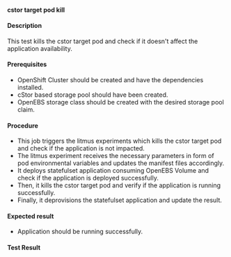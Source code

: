 #### cstor target pod kill

#### Description

This test kills the cstor target pod and check if it doesn't affect the application availability.

#### Prerequisites

- OpenShift Cluster should be created and have the dependencies installed.
- cStor based storage pool should have been created.
- OpenEBS storage class should be created with the desired storage pool claim.

#### Procedure

- This job triggers the litmus experiments which kills the cstor target pod and check if the application is not impacted.
- The litmus experiment receives the necessary parameters in form of pod environmental variables and updates the manifest files accordingly.
- It deploys statefulset application consuming OpenEBS Volume and check if the application is deployed successfully.
- Then, it kills the cstor target pod and verify if the application is running successfully.
- Finally, it deprovisions the statefulset application and update the result.

#### Expected result

- Application should be running successfully.

#### Test Result
 
